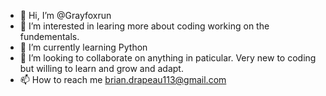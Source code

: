 - 👋 Hi, I’m @Grayfoxrun
- 👀 I’m interested in learing more about coding working on the fundementals.
- 🌱 I’m currently learning Python
- 💞️ I’m looking to collaborate on anything in paticular. Very new to coding but willing to learn and grow and adapt.
- 📫 How to reach me brian.drapeau113@gmail.com

<!---
Grayfoxrun/Grayfoxrun is a ✨ special ✨ repository because its `README.md` (this file) appears on your GitHub profile.
You can click the Preview link to take a look at your changes.
--->
